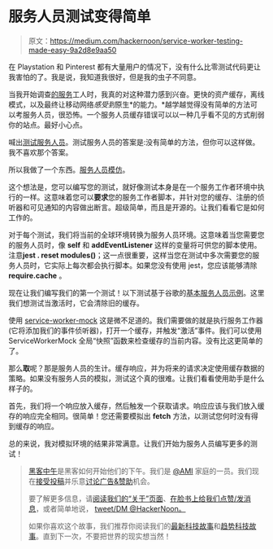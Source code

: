 # 服务人员测试变得简单

> 原文：<https://medium.com/hackernoon/service-worker-testing-made-easy-9a2d8e9aa50>

在 Playstation 和 Pinterest 都有大量用户的情况下，没有什么比零测试代码更让我害怕的了。我是说，我知道我很好，但是我的虫子不同意。

当我开始调查[的服务](https://hackernoon.com/tagged/service)工人时，我真的对这种潜力感到兴奋。更快的资产缓存，离线模式，以及最终让移动网络*感受到*原生*的能力。*越学越觉得没有简单的方法可以考服务人员，很恐怖。一个服务人员缓存错误可以以一种几乎看不见的方式削弱你的站点。最好小心点。

喊出[测试服务人员](https://medium.com/u/17196521ef2d#.bd5jbe6cj)。测试服务人员的答案是:没有简单的方法，但你可以这样做。我不喜欢那个答案。

所以我做了一个东西。[服务人员模仿](https://github.com/pinterest/service-workers/tree/master/packages/service-worker-mock)。

这个想法是，您可以编写您的测试，就好像测试本身是在一个服务工作者环境中执行的一样。这意味着您可以**要求**您的服务工作者脚本，并针对您的缓存、注册的侦听器和可见通知的内容做出断言。超级简单，而且是开源的。让我们看看它是如何工作的。

对于每个测试，我们将当前的全球环境转换为服务人员环境。这意味着当您需要您的服务人员时，像 **self** 和 **addEventListener** 这样的变量将可供您的脚本使用。注意**jest . reset modules()**；这一点很重要，这样当您在测试中多次需要您的服务人员时，它实际上每次都会执行脚本。如果您没有使用 jest，您应该能够清除 **require.cache** 。

现在让我们编写我们的第一个测试！以下测试基于谷歌的[基本服务人员示例](https://github.com/GoogleChrome/samples/blob/gh-pages/service-worker/basic/service-worker.js)。这里我们想测试当激活时，它会清除旧的缓存。

使用 [service-worker-mock](https://github.com/pinterest/service-workers/tree/master/packages/service-worker-mock) 这是微不足道的。我们需要做的就是执行服务工作器(它将添加我们的事件侦听器)，打开一个缓存，并触发“激活”事件。我们可以使用 ServiceWorkerMock 全局“快照”函数来检查缓存的当前内容。没有比这更简单的了。

那么**取**呢？那是服务人员的生计。缓存响应，并为将来的请求决定使用缓存数据的策略。如果没有服务人员的模拟，测试这个真的很难。让我们看看使用助手是什么样子的。

首先，我们将一个响应放入缓存，然后触发一个获取请求。响应应该与我们放入缓存的响应完全相同。很简单！您还需要模拟出 **fetch** 方法，以测试您何时没有得到缓存的响应。

总的来说，我对模拟环境的结果非常满意。让我们开始为服务人员编写更多的测试！

> [黑客中午](http://bit.ly/Hackernoon)是黑客如何开始他们的下午。我们是 [@AMI](http://bit.ly/atAMIatAMI) 家庭的一员。我们现在[接受投稿](http://bit.ly/hackernoonsubmission)并乐意[讨论广告&赞助](mailto:partners@amipublications.com)机会。
> 
> 要了解更多信息，请[阅读我们的“关于”页面](https://goo.gl/4ofytp)、[在脸书上给我们点赞/发消息](http://bit.ly/HackernoonFB)，或者简单地说， [tweet/DM @HackerNoon。](https://goo.gl/k7XYbx)
> 
> 如果你喜欢这个故事，我们推荐你阅读我们的[最新科技故事](http://bit.ly/hackernoonlatestt)和[趋势科技故事](https://hackernoon.com/trending)。直到下一次，不要把世界的现实想当然！